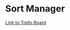 # Sort Manager
[Link to Trello Board](https://trello.com/invite/b/HSdpisaS/99c601ee3d459bf9ca22d9b6162079af/sort-manager)